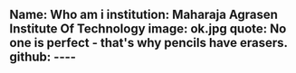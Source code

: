 Name: Who am i
institution: Maharaja Agrasen Institute Of Technology
image: ok.jpg 
quote: No one is perfect - that's why pencils have erasers.
github: ----
---